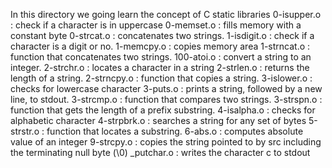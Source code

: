 In this directory we going learn the concept of C static libraries
0-isupper.o : check if a character is in uppercase 
0-memset.o : fills memory with a constant byte
0-strcat.o : concatenates two strings.
1-isdigit.o : check if a character is a digit or no.
1-memcpy.o : copies memory area
1-strncat.o : function that concatenates two strings.
100-atoi.o : convert a string to an integer.
2-strchr.o : locates a character in a string
2-strlen.o : returns the length of a string.
2-strncpy.o : function that copies a string.
3-islower.o : checks for lowercase character
3-puts.o : prints a string, followed by a new line, to stdout.
3-strcmp.o : function that compares two strings.
3-strspn.o : function that gets the length of a prefix substring.
4-isalpha.o : checks for alphabetic character
4-strpbrk.o : searches a string for any set of bytes
5-strstr.o : function that locates a substring.
6-abs.o : computes absolute value of an integer
9-strcpy.o : copies the string pointed to by src including the terminating null byte (\0)
_putchar.o : writes the character c to stdout
